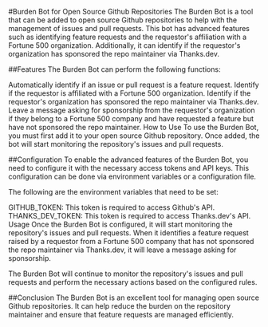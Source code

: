 #Burden Bot for Open Source Github Repositories
The Burden Bot is a tool that can be added to open source Github repositories to help with the management of issues and pull requests. This bot has advanced features such as identifying feature requests and the requestor's affiliation with a Fortune 500 organization. Additionally, it can identify if the requestor's organization has sponsored the repo maintainer via Thanks.dev.

##Features
The Burden Bot can perform the following functions:

Automatically identify if an issue or pull request is a feature request.
Identify if the requestor is affiliated with a Fortune 500 organization.
Identify if the requestor's organization has sponsored the repo maintainer via Thanks.dev.
Leave a message asking for sponsorship from the requestor's organization if they belong to a Fortune 500 company and have requested a feature but have not sponsored the repo maintainer.
How to Use
To use the Burden Bot, you must first add it to your open source Github repository. Once added, the bot will start monitoring the repository's issues and pull requests.

##Configuration
To enable the advanced features of the Burden Bot, you need to configure it with the necessary access tokens and API keys. This configuration can be done via environment variables or a configuration file.

The following are the environment variables that need to be set:

GITHUB_TOKEN: This token is required to access Github's API.
THANKS_DEV_TOKEN: This token is required to access Thanks.dev's API.
Usage
Once the Burden Bot is configured, it will start monitoring the repository's issues and pull requests. When it identifies a feature request raised by a requestor from a Fortune 500 company that has not sponsored the repo maintainer via Thanks.dev, it will leave a message asking for sponsorship.

The Burden Bot will continue to monitor the repository's issues and pull requests and perform the necessary actions based on the configured rules.

##Conclusion
The Burden Bot is an excellent tool for managing open source Github repositories. It can help reduce the burden on the repository maintainer and ensure that feature requests are managed efficiently.